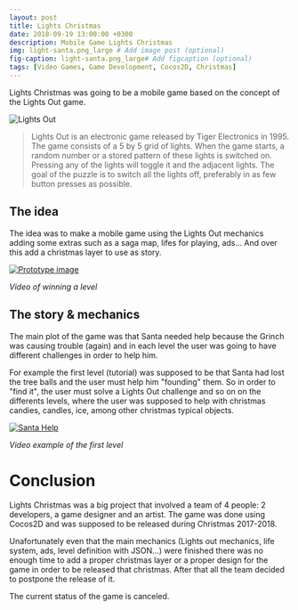 ```yaml
---
layout: post
title: Lights Christmas
date: 2018-09-19 13:00:00 +0300
description: Mobile Game Lights Christmas
img: light-santa.png_large # Add image post (optional)
fig-caption: light-santa.png_large# Add figcaption (optional)
tags: [Video Games, Game Development, Cocos2D, Christmas]
---
```

Lights Christmas was going to be a mobile game based on the concept of the Lights Out game.

![Lights Out]({{site.baseurl}}/assets/img/lights-out-example.png)

> Lights Out is an electronic game released by Tiger Electronics in 1995. The game consists of a 5 by 5 grid of lights. When the game starts, a random number or a stored pattern of these lights is switched on. Pressing any of the lights will toggle it and the adjacent lights. The goal of the puzzle is to switch all the lights off, preferably in as few button presses as possible.


## The idea
The idea was to make a mobile game using the Lights Out mechanics adding some extras such as a saga map, lifes for playing, ads... And over this add a christmas layer to use as story.

[![Prototype image]({{site.baseurl}}/assets/img/lights-level-play.jpg)](https://twitter.com/i/status/924367090148102144 "Win Level")

*Video of winning a level*

## The story & mechanics
The main plot of the game was that Santa needed help because the Grinch was causing trouble (again) and in each level the user was going to have different challenges in order to help him.

For example the first level (tutorial) was supposed to be that Santa had lost the tree balls and the user must help him "founding" them. So in order to "find it", the user must solve a Lights Out challenge and so on on the differents levels, where the user was supposed to help with christmas candies, candles, ice, among other christmas typical objects.

[![Santa Help]({{site.baseurl}}/assets/img/santa-help-play.PNG)](https://twitter.com/i/status/934874253786304518 "Help Santa")

*Video example of the first level*

# Conclusion
Lights Christmas was a big project that involved a team of 4 people: 2 developers, a game designer and an artist. The game was done using Cocos2D and was supposed to be released during Christmas 2017-2018.

Unafortunately even that the main mechanics (Lights out mechanics, life system, ads, level definition with JSON...) were finished there was no enough time to add a proper christmas layer or a proper design for the game in order to be released that christmas. After that all the team decided to postpone the release of it.

The current status of the game is canceled.